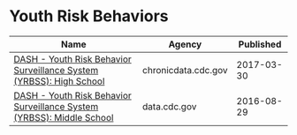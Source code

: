 # Youth Risk Behaviors

Name | Agency | Published
---- | ---- | ---------
[DASH - Youth Risk Behavior Surveillance System (YRBSS): High School](../socrata/svam-8dhg.md) | chronicdata.cdc.gov | 2017-03-30
[DASH - Youth Risk Behavior Surveillance System (YRBSS): Middle School](../socrata/k5bc-k3g8.md) | data.cdc.gov | 2016-08-29


